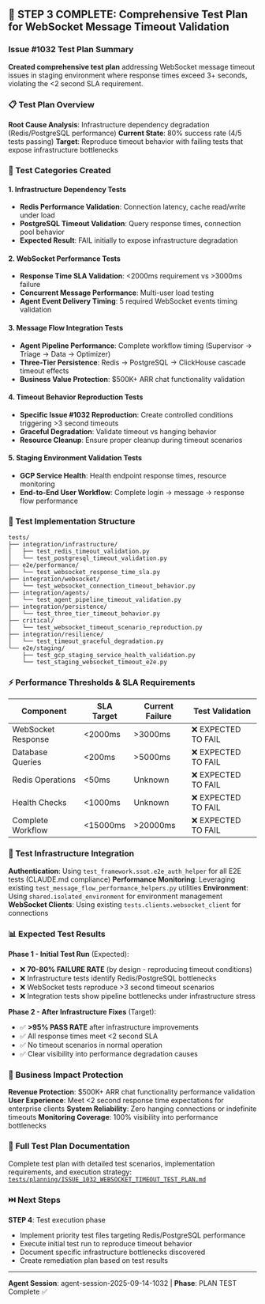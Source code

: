 ## 🧪 STEP 3 COMPLETE: Comprehensive Test Plan for WebSocket Message Timeout Validation

### Issue #1032 Test Plan Summary

**Created comprehensive test plan** addressing WebSocket message timeout issues in staging environment where response times exceed 3+ seconds, violating the <2 second SLA requirement.

### 📋 Test Plan Overview

**Root Cause Analysis**: Infrastructure dependency degradation (Redis/PostgreSQL performance)
**Current State**: 80% success rate (4/5 tests passing)
**Target**: Reproduce timeout behavior with failing tests that expose infrastructure bottlenecks

### 🎯 Test Categories Created

#### 1. Infrastructure Dependency Tests
- **Redis Performance Validation**: Connection latency, cache read/write under load
- **PostgreSQL Timeout Validation**: Query response times, connection pool behavior
- **Expected Result**: FAIL initially to expose infrastructure degradation

#### 2. WebSocket Performance Tests
- **Response Time SLA Validation**: <2000ms requirement vs >3000ms failure
- **Concurrent Message Performance**: Multi-user load testing
- **Agent Event Delivery Timing**: 5 required WebSocket events timing validation

#### 3. Message Flow Integration Tests
- **Agent Pipeline Performance**: Complete workflow timing (Supervisor → Triage → Data → Optimizer)
- **Three-Tier Persistence**: Redis → PostgreSQL → ClickHouse cascade timeout effects
- **Business Value Protection**: $500K+ ARR chat functionality validation

#### 4. Timeout Behavior Reproduction Tests
- **Specific Issue #1032 Reproduction**: Create controlled conditions triggering >3 second timeouts
- **Graceful Degradation**: Validate timeout vs hanging behavior
- **Resource Cleanup**: Ensure proper cleanup during timeout scenarios

#### 5. Staging Environment Validation Tests
- **GCP Service Health**: Health endpoint response times, resource monitoring
- **End-to-End User Workflow**: Complete login → message → response flow performance

### 📁 Test Implementation Structure

```
tests/
├── integration/infrastructure/
│   ├── test_redis_timeout_validation.py
│   └── test_postgresql_timeout_validation.py
├── e2e/performance/
│   └── test_websocket_response_time_sla.py
├── integration/websocket/
│   └── test_websocket_connection_timeout_behavior.py
├── integration/agents/
│   └── test_agent_pipeline_timeout_validation.py
├── integration/persistence/
│   └── test_three_tier_timeout_behavior.py
├── critical/
│   └── test_websocket_timeout_scenario_reproduction.py
├── integration/resilience/
│   └── test_timeout_graceful_degradation.py
└── e2e/staging/
    ├── test_gcp_staging_service_health_validation.py
    └── test_staging_websocket_timeout_e2e.py
```

### ⚡ Performance Thresholds & SLA Requirements

| Component | SLA Target | Current Failure | Test Validation |
|-----------|------------|-----------------|------------------|
| WebSocket Response | <2000ms | >3000ms | ❌ EXPECTED TO FAIL |
| Database Queries | <200ms | >5000ms | ❌ EXPECTED TO FAIL |
| Redis Operations | <50ms | Unknown | ❌ EXPECTED TO FAIL |
| Health Checks | <1000ms | Unknown | ❌ EXPECTED TO FAIL |
| Complete Workflow | <15000ms | >20000ms | ❌ EXPECTED TO FAIL |

### 🔧 Test Infrastructure Integration

**Authentication**: Using `test_framework.ssot.e2e_auth_helper` for all E2E tests (CLAUDE.md compliance)
**Performance Monitoring**: Leveraging existing `test_message_flow_performance_helpers.py` utilities
**Environment**: Using `shared.isolated_environment` for environment management
**WebSocket Clients**: Using existing `tests.clients.websocket_client` for connections

### 📊 Expected Test Results

**Phase 1 - Initial Test Run** (Expected):
- ❌ **70-80% FAILURE RATE** (by design - reproducing timeout conditions)
- ❌ Infrastructure tests identify Redis/PostgreSQL bottlenecks
- ❌ WebSocket tests reproduce >3 second timeout scenarios
- ❌ Integration tests show pipeline bottlenecks under infrastructure stress

**Phase 2 - After Infrastructure Fixes** (Target):
- ✅ **>95% PASS RATE** after infrastructure improvements
- ✅ All response times meet <2 second SLA
- ✅ No timeout scenarios in normal operation
- ✅ Clear visibility into performance degradation causes

### 🚀 Business Impact Protection

**Revenue Protection**: $500K+ ARR chat functionality performance validation
**User Experience**: Meet <2 second response time expectations for enterprise clients
**System Reliability**: Zero hanging connections or indefinite timeouts
**Monitoring Coverage**: 100% visibility into performance bottlenecks

### 📖 Full Test Plan Documentation

Complete test plan with detailed test scenarios, implementation requirements, and execution strategy: [`tests/planning/ISSUE_1032_WEBSOCKET_TIMEOUT_TEST_PLAN.md`](tests/planning/ISSUE_1032_WEBSOCKET_TIMEOUT_TEST_PLAN.md)

### ⏭️ Next Steps

**STEP 4**: Test execution phase
- Implement priority test files targeting Redis/PostgreSQL performance
- Execute initial test run to reproduce timeout behavior
- Document specific infrastructure bottlenecks discovered
- Create remediation plan based on test results

---
**Agent Session**: agent-session-2025-09-14-1032 | **Phase**: PLAN TEST Complete ✅
